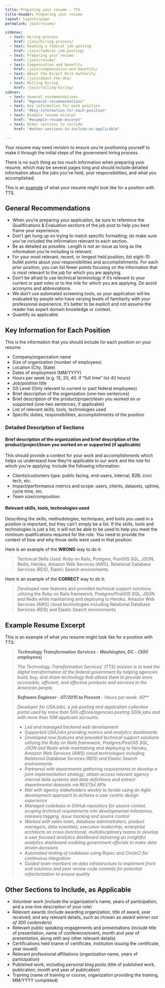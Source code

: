 ```yaml
---
title: Preparing your resume - TTS
title-header: Preparing your resume
layout: layouts/page
permalink: join/resume/

sidenav:
  - text: Hiring process
    href: /join/hiring-process/
  - text: Reading a federal job posting
    href: /join/federal-job-posting/
  - text: Preparing your resume
    href: /join/resume/
  - text: Compensation and benefits
    href: /join/compensation-and-benefits/
  - text: About the Direct Hire Authority
    href: /join/about-the-dha/
  - text: Rolling hiring
    href: /join/rolling-hiring/
subnav:
  - text: General recommendations
    href: "#general-recommendations"
  - text: Key information for each position
    href: "#key-information-for-each-position"
  - text: Example resume excerpt
    href: "#example-resume-excerpt"
  - text: Other sections to include
    href: "#other-sections-to-include-as-applicable"

---
```



Your resume may need revision to ensure you’re positioning yourself to make it through the initial steps of the government hiring process.

There is no such thing as too much information when preparing your resume, which may be several pages long and should include detailed information about the jobs you’ve held, your responsibilities, and what you accomplished.

This is an [example](https://handbook.18f.gov/resume/) of what your resume might look like for a position with TTS.

## General Recommendations

-   When you’re preparing your application, be sure to reference the Qualifications & Evaluation sections of the job post to help you best frame your experience.
-   Don’t get hung up on trying to match specific formatting; do make sure you’ve included the information relevant to each section.
-   Be as detailed as possible. Length is not an issue as long as the information you’re including is relevant.
-   For your most relevant, recent, or longest held position, list eight-10 bullet points about your responsibilities and accomplishments. For each prior position, you can list fewer points focusing on the information that is most relevant to the job for which you are applying.
-   Don’t be afraid to use technical terminology if it’s relevant to your current or past roles or to the role for which you are applying. Do avoid acronyms and abbreviations.
-   We don’t use automated screening tools, so your application will be evaluated by people who have varying levels of familiarity with your professional experience. It’s better to be explicit and not assume the reader has expert domain knowledge or context.
-   Quantify as applicable.

## Key Information for Each Position

This is the information that you should include for each position on your resume.

-   Company/organization name
-   Size of organization (number of employees)
-   Location (City, State)
-   Dates of employment (MM/YYYY)
-   Hours per week (e.g. 15, 20, 40. If “full time” list 40 hours)
-   Job/position title
-   GS Level (Only relevant to current or past federal employees)
-   Brief description of the organization (one-two sentences)
-   Brief description of the product/project/team you worked on or supported (one-two sentences, if applicable)
-   List of relevant skills, tools, technologies used
-   Specific duties, responsibilities, accomplishments of the position

### Detailed Description of Sections

#### Brief description of the organization and brief description of the product/project/team you worked on or supported (if applicable)

This should provide a context for your work and accomplishments which helps us understand how they’re applicable to our work and the role for which you’re applying. Include the following information:

-   Clients/customers type: public facing, end-users, internal, B2B, civic tech, etc.
-   Impact/performance metrics and scope: users, clients, datasets, uptime, cycle time, etc.
-   Team size/composition

#### Relevant skills, tools, technologies used

Describing the skills, methodologies, techniques, and tools you used in a position is important, but they can't simply be a list. If the skills, tools and technologies is just a list, it will not be able to be used to help you meet the minimum qualifications required for the role. You need to provide the context of how and why those skills were used in that position.

Here is an example of the **WRONG** way to do it:

> Technical Skills Used: Ruby on Rails, Postgres, PostGIS SQL, JSON, Redis, Heroku, Amazon Web Services (AWS), Relational Database Services (RDS), Elastic Search environments

Here is an example of the **CORRECT** way to do it:

> Developed new features and provided technical support solutions utilizing the Ruby on Rails framework, Postgres/PostGIS SQL, JSON and Redis while maintaining and deploying to Heroku, Amazon Web Services (AWS) cloud technologies including Relational Database Services (RDS) and Elastic Search environments

## Example Resume Excerpt

This is an example of what you resume might look like for a position with TTS:

> ***Technology Transformation Services - Washington, DC - (300 employees)***
>
> *The Technology Transformation Services’ (TTS) mission is to lead the
> digital transformation of the federal government by helping agencies
> build, buy, and share technology that allows them to provide more
> accessible, efficient, and effective products and services to the
> American people.*
>
> ***Software Engineer - 07/2015 to Present** - Hours per week: 40***
>
> *Developer for USAJobs, a job posting and application collection
> portal used by more than 500 offices/agencies posting 320k jobs and
> with more than 10M applicant accounts.*
>
> -   *Led and managed backend web development*
> -   *Supported USAJobs providing metrics and analytics dashboards*
> -   *Developed new features and provided technical support solutions utilizing the Ruby on Rails framework, Postgres/PostGIS SQL, JSON and Redis while maintaining and deploying to Heroku, Amazon Web Services (AWS) cloud technologies including Relational Database Services (RDS) and Elastic Search environments*
> -   *Partnered with departments gathering requirements to develop a joint implementation strategy, obtain access relevant agency internal data systems and data definitions and extract departmental datasets via RESTful APIs*
> -   *Met with agency stakeholders weekly to iterate using an Agile development approach to achieve a user centric design experience*
> -   *Managed codebase in GitHub repository for source control, scoping technical requirements into developmental milestones, releases tagging, issue tracking and source control*
> -   *Worked with sales team, database administrators, product managers, data scientists, executive leadership, enterprise architects on cross-functional, multidisciplinary teams to develop a user focused analytics dashboard delivering an insightful analytics dashboard enabling government officials to make data driven decisions*
> -   *Automated testing of codebase using Rspec and CircleCi for continuous integration*
> -   *Guided team members on data infrastructure to implement front end solutions and peer review code commits for potential refactorization to ensure quality*

## Other Sections to Include, as Applicable

-   Volunteer work (include the organization’s name, years of participation, and a one-line description of your role)
-   Relevant awards (include awarding organization, title of award, year received, and any relevant details, such as chosen as *award winner out of 300 contenders*)
-   Relevant public speaking engagements and presentations (include title of presentation, name of conference/event, month and year of presentation, along with any other relevant details)
-   Certifications held (name of certificate, institution issuing the certificate, year issued)
-   Relevant professional affiliations (organization name, years of participation)
-   Published work, including personal blog posts (title of published work, publication, month and year of publication)
-   Training (name of training or course, organization providing the training, MM/YYYY completed)
